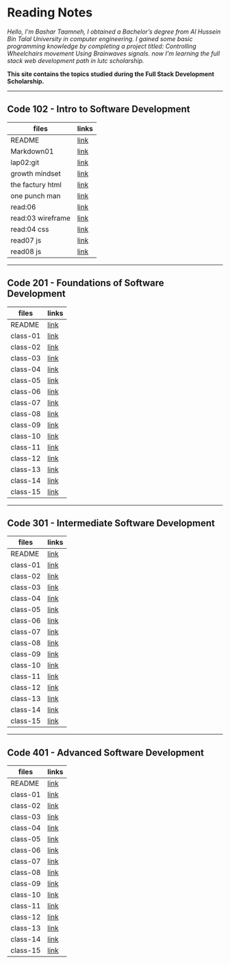 # Reading Notes

*Hello, I'm Bashar Taamneh,
I obtained a Bachelor’s degree from Al Hussein Bin Talal University in computer engineering.
I gained some basic programming knowledge by completing a project titled: Controlling Wheelchairs movement Using Brainwaves signals.
now I'm learning the full stack web development path in lutc scholarship.*

**This site contains the topics studied during the Full Stack Development Scholarship.**

--------------------------------------------

## Code 102 - Intro to Software Development


  | files       |         links        |
  | ----------- | -------------------- |
  | README      | [link](https://bashartaamneh.github.io/READING-NOTE/)    |
  | Markdown01  | [link](https://bashartaamneh.github.io/READING-NOTE/Read:%2001)   |
  | lap02:git   | [link](https://bashartaamneh.github.io/READING-NOTE/lap02:git)    |
  | growth mindset     | [link](https://bashartaamneh.github.io/READING-NOTE/Markdown01)    |
  | the factury html | [link](https://bashar-task.bashartaamneh.repl.co)    |
  |one punch man | [link](https://bashartaamneh.github.io/OnePunchMan/)    |
  | read:06   | [link](https://bashartaamneh.github.io/READING-NOTE/read:06)    |
  | read:03 wireframe  | [link](https://bashartaamneh.github.io/READING-NOTE/wireframe03)    |
 | read:04 css  | [link](https://bashartaamneh.github.io/READING-NOTE/read:04Css)    |
 | read07 js | [link](https://bashartaamneh.github.io/READING-NOTE/read07)    |
 | read08 js | [link](https://bashartaamneh.github.io/READING-NOTE/read08)    |


--------------------------------------------

## Code 201 - Foundations of Software Development



  | files       |         links        |
  | ----------- | -------------------- |
  | README      | [link](https://bashartaamneh.github.io/READING-NOTE/201-ReadingNotes)    |
   | class-01 | [link](https://bashartaamneh.github.io/READING-NOTE/class-01)|
   | class-02 | [link](https://bashartaamneh.github.io/READING-NOTE/class-02) |
  |   class-03  | [link](https://bashartaamneh.github.io/READING-NOTE/class-03)   |
  | class-04 | [link](https://bashartaamneh.github.io/READING-NOTE/class-04)      |
  |class-05 | [link](https://bashartaamneh.github.io/READING-NOTE/class-05)       |
  | class-06 | [link](https://bashartaamneh.github.io/READING-NOTE/class-06)    |
  | class-07  | [link](https://bashartaamneh.github.io/READING-NOTE/class-07)     |
  | class-08  | [link](https://bashartaamneh.github.io/READING-NOTE/class-08)     |
  | class-09 | [link](https://bashartaamneh.github.io/READING-NOTE/class-09)      |
  | class-10| [link](https://bashartaamneh.github.io/READING-NOTE/class-10)      |
  | class-11 | [link](https://bashartaamneh.github.io/READING-NOTE/class-11)     |
  |class-12| [link](https://bashartaamneh.github.io/READING-NOTE/class-12)       |
  | class-13 | [link](https://bashartaamneh.github.io/READING-NOTE/class-13)     |
  | class-14 | [link](https://bashartaamneh.github.io/READING-NOTE/class-14)     |
  |class-15 | [link](https://bashartaamneh.github.io/READING-NOTE/class-15)     |


--------------------------------------------

  ## Code 301 - Intermediate Software Development



  | files       |         links        |
  | ----------- | -------------------- |
  | README      | [link](https://bashartaamneh.github.io/READING-NOTE/201-ReadingNotes)    |
   | class-01 | [link]()|
   | class-02 | [link]() |
  |   class-03  | [link]()   |
  | class-04 | [link]()      |
  |class-05 | [link]()       |
  | class-06 | [link]()    |
  | class-07  | [link]()     |
  | class-08  | [link]()     |
  | class-09 | [link]()      |
  | class-10| [link]()      |
  | class-11 | [link]()     |
  |class-12| [link]()       |
  | class-13 | [link]()     |
  | class-14 | [link]()     |
  |class-15 | [link]()     |


--------------------------------------------

  ## Code 401 - Advanced Software Development



  | files       |         links        |
  | ----------- | -------------------- |
  | README      | [link](https://bashartaamneh.github.io/READING-NOTE/201-ReadingNotes)    |
   | class-01 | [link]()|
   | class-02 | [link]() |
  |   class-03  | [link]()   |
  | class-04 | [link]()      |
  |class-05 | [link]()       |
  | class-06 | [link]()    |
  | class-07  | [link]()     |
  | class-08  | [link]()     |
  | class-09 | [link]()      |
  | class-10| [link]()      |
  | class-11 | [link]()     |
  |class-12| [link]()       |
  | class-13 | [link]()     |
  | class-14 | [link]()     |
  |class-15 | [link]()     |